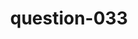---
layout: question
title: question-033
number: 33
question: Name a place where people have to use coins.
answer1: Vending machine | 29
answer2: Laundromat | 22
answer3: Bus/Subway | 21
answer4: Parking meter | 20
answer5: Pay phone | 3
answer6: Bank | 2
answer7:
answer8:
answer9:
answer10:
---